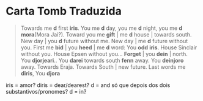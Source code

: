 # Carta Tomb Traduzida
>	Towards me **d** first **iris**.
You me **d** day, you me **d** night, you me **d** **mora**(Mora Jai?).
Toward you me **gift** | me **d** house | towards south. New day | you **d** future without me. 
New day | me **d** future without you. First me **bid** | you **heed** | me **d** word: You **odd** **iris**.
House Sinclair without you. House Epsen without you... **Forget** | you **dein** | north.
You **djorjeari**.. You **darei** towards south **fenn** away. You **deinjoro** away.
Towards Eraja. Towards South | new future.
>	Last words me **diris**,
>		You **djora**


iris = amor?
diris = dear/dearest?
d = and só que depois dos dois substantivos/pronomes?
d = in?
